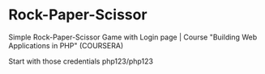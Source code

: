 # Rock-Paper-Scissor
Simple Rock-Paper-Scissor Game with Login page | Course "Building Web Applications in PHP" (COURSERA)

Start with those credentials php123/php123
